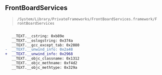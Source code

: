 ## FrontBoardServices

> `/System/Library/PrivateFrameworks/FrontBoardServices.framework/FrontBoardServices`

```diff

   __TEXT.__cstring: 0xb89e
   __TEXT.__oslogstring: 0x374a
   __TEXT.__gcc_except_tab: 0x2080
-  __TEXT.__unwind_info: 0x2a48
+  __TEXT.__unwind_info: 0x2968
   __TEXT.__objc_classname: 0x1312
   __TEXT.__objc_methname: 0xf4d2
   __TEXT.__objc_methtype: 0x329a

```
